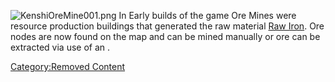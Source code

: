 ![](KenshiOreMine001.png "KenshiOreMine001.png") In Early builds of the
game Ore Mines were resource production buildings that generated the raw
material [Raw Iron](Raw_Iron.md "wikilink"). Ore nodes are now found on the
map and can be mined manually or ore can be extracted via use of an [](Ore_Drill.md).

[Category:Removed Content](Category:Removed_Content "wikilink")